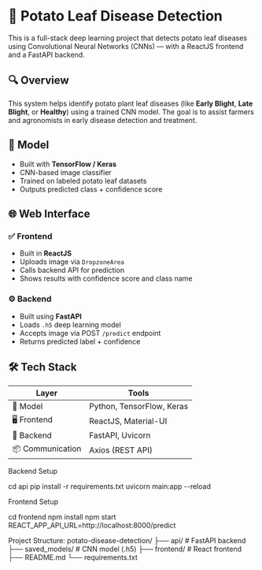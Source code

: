 # 🥔 Potato Leaf Disease Detection

This is a full-stack deep learning project that detects potato leaf diseases using Convolutional Neural Networks (CNNs) — with a ReactJS frontend and a FastAPI backend.

## 🔍 Overview

This system helps identify potato plant leaf diseases (like **Early Blight**, **Late Blight**, or **Healthy**) using a trained CNN model. The goal is to assist farmers and agronomists in early disease detection and treatment.

## 🧠 Model

- Built with **TensorFlow / Keras**
- CNN-based image classifier
- Trained on labeled potato leaf datasets
- Outputs predicted class + confidence score

## 🌐 Web Interface

### ✅ Frontend
- Built in **ReactJS**
- Uploads image via `DropzoneArea`
- Calls backend API for prediction
- Shows results with confidence score and class name

### ⚙️ Backend
- Built using **FastAPI**
- Loads `.h5` deep learning model
- Accepts image via POST `/predict` endpoint
- Returns predicted label + confidence


## 🛠️ Tech Stack
| Layer        | Tools                   |
|--------------|--------------------------|
| 🧠 Model      | Python, TensorFlow, Keras |
| 🖥 Frontend   | ReactJS, Material-UI      |
| 🧪 Backend    | FastAPI, Uvicorn          |
| 📦 Communication | Axios (REST API)       |


 Backend Setup
 
 cd api
pip install -r requirements.txt
uvicorn main:app --reload

Frontend Setup

cd frontend
npm install
npm start
REACT_APP_API_URL=http://localhost:8000/predict


Project Structure:
potato-disease-detection/
├── api/             # FastAPI backend
├── saved_models/    # CNN model (.h5)
├── frontend/        # React frontend
├── README.md
└── requirements.txt


